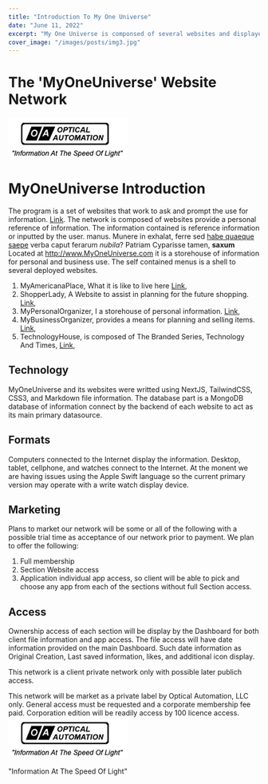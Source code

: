 ```yaml
---
title: "Introduction To My One Universe"
date: "June 11, 2022"
excerpt: "My One Universe is componsed of several websites and displayed by computers, tablets, phones, and watches"
cover_image: "/images/posts/img3.jpg"
---
```


# The 'MyOneUniverse' Website Network

##### ![image alt text](../public/images/posts/oa.png)

# MyOneUniverse Introduction

The program is a set of websites that work to ask and prompt the use for information. [Link](http://www.MyOneUniverse.com/). The network is composed of websites provide a personal reference of information. The information contained is reference information or inputted by the user.
manus. Munere in exhalat, ferre sed [habe quaeque saepe](http://ne.org/fretum)
verba caput ferarum _nubila_? Patriam Cyparisse tamen, **saxum** Located at http://www.MyOneUniverse.com it is a storehouse of information for personal and business use. The self contained menus is a shell to several deployed websites.

1. MyAmericanaPlace, What it is like to live here [Link](http://www.MyAmericanaPlace.com/),
2. ShopperLady, A Website to assist in planning for the future shopping. [Link](http://www.ShopperLady.com/),
3. MyPersonalOrganizer, I a storehouse of personal information. [Link](http://www.MyPersonalOrganizer.com/),
4. MyBusinessOrganizer, provides a means for planning and selling items. [Link](http://www.MyBusinessOrganizer.com/),
5. TechnologyHouse, is composed of The Branded Series, Technology And Times, [Link](http://www.MyTechnologyHouse.com/),

## Technology

MyOneUniverse and its websites were writted using NextJS, TailwindCSS, CSS3, and Markdown file information. The database part is a MongoDB database of information connect by the backend of each website to act as its main primary datasource.

## Formats

Computers connected to the Internet display the information. Desktop, tablet, cellphone, and watches connect to the Internet. At the monent we are having issues using the Apple Swift language so the current primary version may operate with a write watch display device.

## Marketing

Plans to market our network will be some or all of the following with a possible trial time as acceptance of our network prior to payment. We plan to offer the following:

1. Full membership
2. Section Website access
3. Application individual app access, so client will be able to pick and choose any app from each of the sections without full Section access.

## Access

Ownership access of each section will be display by the Dashboard for both client file information and app access. The file access will have date information provided on the main Dashboard. Such date information as Original Creation, Last saved information, likes, and additional icon display.

This network is a client private network only with possible later publich access.

This network will be market as a private label by Optical Automation, LLC only. General access must be requested and a corporate membership fee paid. Corporation edition will be readily access by 100 licence access.
![image alt text](../public/images/posts/oa.png)

"Information At The Speed Of Light"
